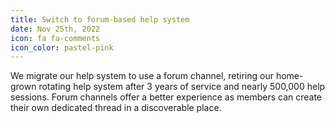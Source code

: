 ```yaml
---
title: Switch to forum-based help system
date: Nov 25th, 2022
icon: fa fa-comments
icon_color: pastel-pink
---
```


We migrate our help system to use a forum channel, retiring our home-grown
rotating help system after 3 years of service and nearly 500,000 help sessions.
Forum channels offer a better experience as members can create their own
dedicated thread in a discoverable place.
